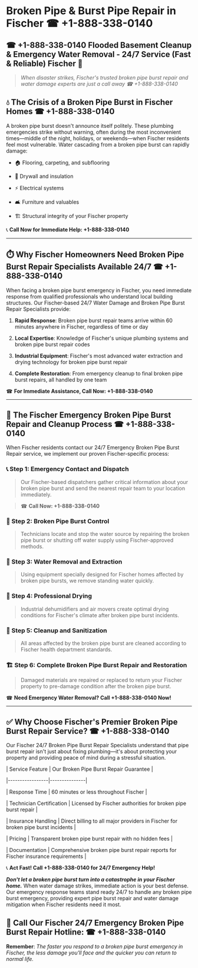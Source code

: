 # Broken Pipe & Burst Pipe Repair in Fischer ☎ +1-888-338-0140  
## ☎ +1-888-338-0140 Flooded Basement Cleanup & Emergency Water Removal - 24/7 Service (Fast & Reliable) Fischer 🚨  

> *When disaster strikes, Fischer's trusted broken pipe burst repair and water damage experts are just a call away ☎ +1-888-338-0140*  

## 💧 The Crisis of a Broken Pipe Burst in Fischer Homes ☎ +1-888-338-0140  

A broken pipe burst doesn't announce itself politely. These plumbing emergencies strike without warning, often during the most inconvenient times—middle of the night, holidays, or weekends—when Fischer residents feel most vulnerable. Water cascading from a broken pipe burst can rapidly damage:  

* 🏠 Flooring, carpeting, and subflooring  
* 🧱 Drywall and insulation  
* ⚡ Electrical systems  
* 🛋️ Furniture and valuables  
* 🏗️ Structural integrity of your Fischer property  

📞 **Call Now for Immediate Help: +1-888-338-0140**  

---  

## ⏱️ Why Fischer Homeowners Need Broken Pipe Burst Repair Specialists Available 24/7 ☎ +1-888-338-0140  

When facing a broken pipe burst emergency in Fischer, you need immediate response from qualified professionals who understand local building structures. Our Fischer-based 24/7 Water Damage and Broken Pipe Burst Repair Specialists provide:  

1. **Rapid Response**: Broken pipe burst repair teams arrive within 60 minutes anywhere in Fischer, regardless of time or day  
2. **Local Expertise**: Knowledge of Fischer's unique plumbing systems and broken pipe burst repair codes  
3. **Industrial Equipment**: Fischer's most advanced water extraction and drying technology for broken pipe burst repair  
4. **Complete Restoration**: From emergency cleanup to final broken pipe burst repairs, all handled by one team  

☎ **For Immediate Assistance, Call Now: +1-888-338-0140**  

---  

## 🔧 The Fischer Emergency Broken Pipe Burst Repair and Cleanup Process ☎ +1-888-338-0140  

When Fischer residents contact our 24/7 Emergency Broken Pipe Burst Repair service, we implement our proven Fischer-specific process:  

### 📞 Step 1: Emergency Contact and Dispatch  
> Our Fischer-based dispatchers gather critical information about your broken pipe burst and send the nearest repair team to your location immediately.  
> ☎ **Call Now: +1-888-338-0140**  

### 🚿 Step 2: Broken Pipe Burst Control  
> Technicians locate and stop the water source by repairing the broken pipe burst or shutting off water supply using Fischer-approved methods.  

### 🌊 Step 3: Water Removal and Extraction  
> Using equipment specially designed for Fischer homes affected by broken pipe bursts, we remove standing water quickly.  

### 💨 Step 4: Professional Drying  
> Industrial dehumidifiers and air movers create optimal drying conditions for Fischer's climate after broken pipe burst incidents.  

### 🧼 Step 5: Cleanup and Sanitization  
> All areas affected by the broken pipe burst are cleaned according to Fischer health department standards.  

### 🏗️ Step 6: Complete Broken Pipe Burst Repair and Restoration  
> Damaged materials are repaired or replaced to return your Fischer property to pre-damage condition after the broken pipe burst.  

☎ **Need Emergency Water Removal? Call +1-888-338-0140 Now!**  

---  

## ✅ Why Choose Fischer's Premier Broken Pipe Burst Repair Service? ☎ +1-888-338-0140  

Our Fischer 24/7 Broken Pipe Burst Repair Specialists understand that pipe burst repair isn't just about fixing plumbing—it's about protecting your property and providing peace of mind during a stressful situation.  

| Service Feature | Our Broken Pipe Burst Repair Guarantee |  
|-----------------|---------------|  
| Response Time | 60 minutes or less throughout Fischer |  
| Technician Certification | Licensed by Fischer authorities for broken pipe burst repair |  
| Insurance Handling | Direct billing to all major providers in Fischer for broken pipe burst incidents |  
| Pricing | Transparent broken pipe burst repair with no hidden fees |  
| Documentation | Comprehensive broken pipe burst repair reports for Fischer insurance requirements |  

📞 **Act Fast! Call +1-888-338-0140 for 24/7 Emergency Help!**  

***Don't let a broken pipe burst turn into a catastrophe in your Fischer home.*** When water damage strikes, immediate action is your best defense. Our emergency response teams stand ready 24/7 to handle any broken pipe burst emergency, providing expert pipe burst repair and water damage mitigation when Fischer residents need it most.  

## 📱 Call Our Fischer 24/7 Emergency Broken Pipe Burst Repair Hotline: ☎ +1-888-338-0140  

**Remember**: *The faster you respond to a broken pipe burst emergency in Fischer, the less damage you'll face and the quicker you can return to normal life.*